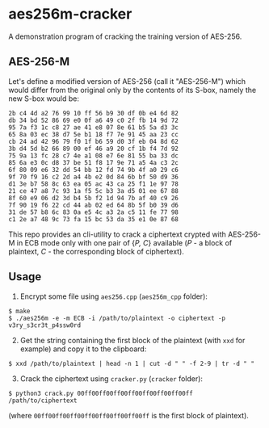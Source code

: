 # aes256m-cracker
A demonstration program of cracking the training version of AES-256.

## AES-256-M
Let's define a modified version of AES-256 (call it "AES-256-M") which would differ from the original only by the contents of its S-box, namely the new S-box would be:

```
2b c4 4d a2 76 99 10 ff 56 b9 30 df 0b e4 6d 82
db 34 bd 52 86 69 e0 0f a6 49 c0 2f fb 14 9d 72
95 7a f3 1c c8 27 ae 41 e8 07 8e 61 b5 5a d3 3c
65 8a 03 ec 38 d7 5e b1 18 f7 7e 91 45 aa 23 cc
cb 24 ad 42 96 79 f0 1f b6 59 d0 3f eb 04 8d 62
3b d4 5d b2 66 89 00 ef 46 a9 20 cf 1b f4 7d 92
75 9a 13 fc 28 c7 4e a1 08 e7 6e 81 55 ba 33 dc
85 6a e3 0c d8 37 be 51 f8 17 9e 71 a5 4a c3 2c
6f 80 09 e6 32 dd 54 bb 12 fd 74 9b 4f a0 29 c6
9f 70 f9 16 c2 2d a4 4b e2 0d 84 6b bf 50 d9 36
d1 3e b7 58 8c 63 ea 05 ac 43 ca 25 f1 1e 97 78
21 ce 47 a8 7c 93 1a f5 5c b3 3a d5 01 ee 67 88
8f 60 e9 06 d2 3d b4 5b f2 1d 94 7b af 40 c9 26
7f 90 19 f6 22 cd 44 ab 02 ed 64 8b 5f b0 39 d6
31 de 57 b8 6c 83 0a e5 4c a3 2a c5 11 fe 77 98
c1 2e a7 48 9c 73 fa 15 bc 53 da 35 e1 0e 87 68
```

This repo provides an cli-utility to crack a ciphertext crypted with AES-256-M in ECB mode only with one pair of {*P, C*} available (*P* - a block of plaintext, *C* - the corresponding block of ciphertext).

## Usage
1. Encrypt some file using `aes256.cpp` (`aes256m_cpp` folder):
```
$ make
$ ./aes256m -e -m ECB -i /path/to/plaintext -o ciphertext -p v3ry_s3cr3t_p4ssw0rd
```
2. Get the string containing the first block of the plaintext (with `xxd` for example) and copy it to the clipboard:
```
$ xxd /path/to/plaintext | head -n 1 | cut -d " " -f 2-9 | tr -d " "
```
3. Crack the ciphertext using `cracker.py` (`cracker` folder):
```
$ python3 crack.py 00ff00ff00ff00ff00ff00ff00ff00ff /path/to/ciphertext
```
(where `00ff00ff00ff00ff00ff00ff00ff00ff` is the first block of plaintext).
